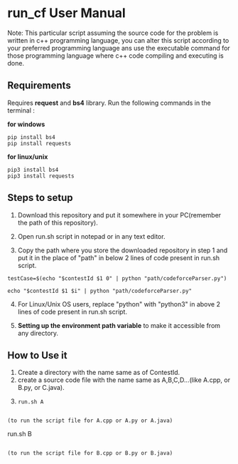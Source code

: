 # run_cf User Manual

Note: This particular script assuming the source code for the problem is written in c++ programming language, you can alter this script according to your preferred programming language ans use the executable command for those programming language where c++ code compiling and executing is done.

## Requirements

Requires **request** and **bs4** library.
Run the following commands in the terminal :

**for windows**

```
pip install bs4
pip install requests
```

**for linux/unix**

```
pip3 install bs4
pip3 install requests
```

## Steps to setup

1. Download this repository and put it somewhere in your PC(remember the path of this repository).

2. Open run.sh script in notepad or in any text editor.

3. Copy the path where you store the downloaded repository in step 1 and put it in the place of "path" in below 2 lines of code present in run.sh script.

```
testCase=$(echo "$contestId $1 0" | python "path/codeforceParser.py")
```

```
echo "$contestId $1 $i" | python "path/codeforceParser.py"
```

4. For Linux/Unix OS users, replace "python" with "python3" in above 2 lines of code present in run.sh script.

5. **Setting up the environment path variable** to make it accessible from any directory.

## How to Use it

1. Create a directory with the name same as of ContestId.
2. create a source code file with the name same as A,B,C,D...(like A.cpp, or B.py, or C.java).
3. ```
   run.sh A
   ```

```

(to run the script file for A.cpp or A.py or A.java)

```

run.sh B

```

(to run the script file for B.cpp or B.py or B.java)
```
